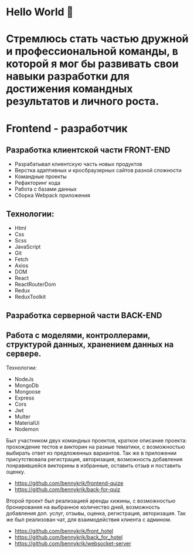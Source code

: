 # Hello World 👋
# Стремлюсь стать частью дружной и профессиональной команды, в которой я мог бы развивать свои навыки разработки для достижения командных результатов и личного роста.

# Frontend - разработчик
## Разработка клиентской части FRONT-END

* Разрабатывал клиентскую часть новых продуктов
* Верстка адаптивных и кросбраузерных сайтов разной сложности
* Командные проекты
* Рефакторинг кода
* Работа с базами данных
* Сборка Webpack приложения

## Технологии:
* Html
* Css
* Scss
* JavaScript
* Git
* Fetch
* Axios
* DOM
* React
* ReactRouterDom
* Redux
* ReduxToolkit

## Разработка серверной части BACK-END

## Работа с моделями, контроллерами, структурой данных, хранением данных на сервере.
Технологии:
* NodeJs
* MongoDb
* Mongoose
* Express
* Cors
* Jwt
* Multer
* MaterialUi
* Nodemon


Был участником двух командных проектов, краткое описание проекта: прохождение тестов и викторин на разные тематики, с возможностью выбирать ответ из предложенных вариантов. Так же в приложении присутствовала регистрация, авторизация, возможность добавления понравившейся викторины в избранные, оставить отзыв и поставить оценку.

* https://github.com/bennykrik/frontend-quize
* https://github.com/bennykrik/back-for-quiz

Второй проект был реализацией аренды хижины, с возможностью бронирования на выбранное количество дней, возможность добавления доп. услуг, отзывы, оценка, регистрация, авторизация. Так же был реализован чат, для взаимодействия клиента с админом.

* https://github.com/bennykrik/front_hotel
* https://github.com/bennykrik/back_for_hotel
* https://github.com/bennykrik/websocket-server
